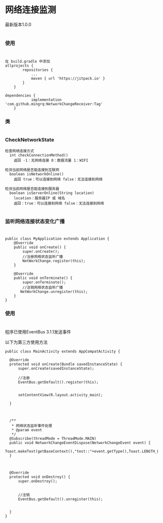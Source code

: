 # 网络连接监测

最新版本1.0.0

#
### 使用
#

```
在 build.gradle 中添加
allprojects {
		repositories {
			...
			maven { url 'https://jitpack.io' }
		}
	}
```
```
dependencies {
	        implementation 'com.github.mingrq:NetworkChangeReceiver:Tag'
	}
```
### 类
#
### CheckNetworkState
    检查网络连接方式
      int checkConnectionMethod()
        返回 -1：无网络连接 0：数据流量 1：WIFI
      
    检测当前网络是否能连接到互联网
      boolean isNetworkOnline()
        返回 true：可以连接到网络 false：无法连接到网络
      
    检测当前网络是否能连接到服务器
      boolean isServerOnline(String location)
        location：服务器IP 或 域名
        返回：true：可以连接到网络 false：无法连接到网络
#    
### 监听网络连接状态变化广播
#
```
public class MyApplication extends Application {
    @Override
    public void onCreate() {
        super.onCreate();
        //注册网络状态监听广播
        NetWorkChange.register(this);
    }

    @Override
    public void onTerminate() {
        super.onTerminate();
        //注销网络状态监听广播
       NetWorkChange.unregister(this);
    }
}
```

### 使用
#
  程序已使用EventBus 3.1.1发送事件
  
  以下为第三方使用方法
  ```
  public class MainActivity extends AppCompatActivity {

    @Override
    protected void onCreate(Bundle savedInstanceState) {
        super.onCreate(savedInstanceState);
        
        //注册
        EventBus.getDefault().register(this);
        
        
        setContentView(R.layout.activity_main);

    }



    /**
     * 网络状态监听事件处理
     * @param event
     */
    @Subscribe(threadMode = ThreadMode.MAIN)
    public void NetworkChangeEventDispose(NetworkChangeEvent event) {
        Toast.makeText(getBaseContext(),"test::"+event.getType(),Toast.LENGTH_LONG).show();
    }



    @Override
    protected void onDestroy() {
        super.onDestroy();
        
        
        //注销
        EventBus.getDefault().unregister(this);
        
        
    }
}
```
  

